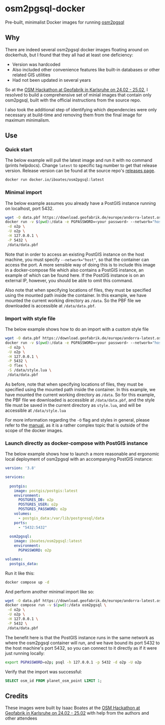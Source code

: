 # osm2pgsql-docker

Pre-built, minimalist Docker images for running [osm2pgsql](https://github.com/osm2pgsql-dev/osm2pgsql)

## Why

There are indeed several osm2pgsql docker images floating around on dockerhub, but I found that they all had at least
one deficiency:

- Version was hardcoded
- Also included other convenience features like built-in databases or other related GIS utilities
- Had not been updated in several years

So at the [OSM Hackathon at Geofabrik in Karlsruhe on 24.02 - 25.02](https://wiki.openstreetmap.org/wiki/Karlsruhe_Hack_Weekend_February_2024),
I resolved to build a comprehensive set of minial images that contain only osm2pgsql, built with the official
instructions from the source repo.

I also took the additional step of identifying which dependencies were only necessary at build-time and removing them
from the final image for maximum minimalism.

## Use

### Quick start

The below example will pull the latest image and run it with no command (prints helpdocs).
Change `latest` to specific tag number to get that release version. Release version can be
found at the source repo's [releases page](https://github.com/osm2pgsql-dev/osm2pgsql/releases).

```sh
docker run docker.io/iboates/osm2pgsql:latest
```

### Minimal import

The below example assumes you already have a PostGIS instance running on localhost, port 5432.

```sh
wget -O data.pbf https://download.geofabrik.de/europe/andorra-latest.osm.pbf
docker run -v $(pwd):/data -e PGPASSWORD=<your password> --network="host" osm2pgsql:latest \
 -d o2p \
 -U o2p \
 -H 127.0.0.1 \
 -P 5432 \
 /data/data.pbf
```

Note that in order to access an existing PostGIS instance on the host machine, you must specify `--network="host"`, so
that the container can access the port. A more sensible way of doing this is to include this image in a docker-compose
file which also contains a PostGIS instance, an example of which can be found here. If the PostGIS instance is on an
external IP, however, you should be able to omit this command.

Also note that when specifying locations of files, they must be specified using the mounted path inside the container.
In this example, we have mounted the current working directory as `/data`. So the PBF file we downloaded is accessible
at `/data/data.pbf`.

### Import with style file

The below example shows how to do an import with a custom style file

```sh
wget -O data.pbf https://download.geofabrik.de/europe/andorra-latest.osm.pbf
docker run -v $(pwd):/data -e PGPASSWORD=<your password> --network="host" osm2pgsql:latest \
 -d o2p \
 -U o2p \
 -H 127.0.0.1 \
 -P 5432 \
 -O flex \
 -S /data/style.lua \
 /data/data.pbf
```

As before, note that when specifying locations of files, they must be specified using the mounted path inside the
container. In this example, we have mounted the current working directory as `/data`. So for this example, the PBF file
we downloaded is accessible at `/data/data.pbf`, and the style file must be saved in the current directory as
`style.lua`, and will be accessible at `/data/style.lua`

For more information regarding the `-O` flag and styles in general, please refer to the [manual](https://osm2pgsql.org/doc/manual.html#output-options),
as it is a rather complex topic that is outside of the scope of the docker images.

### Launch directly as docker-compose with PostGIS instance

The below example shows how to launch a more reasonable and ergonomic local deployment of osm2pgsql with an accompanying
PostGIS instance:

```yaml
version: '3.8'

services:
  
  postgis:
    image: postgis/postgis:latest
    environment:
      POSTGRES_DB: o2p
      POSTGRES_USER: o2p
      POSTGRES_PASSWORD: o2p
    volumes:
      - postgis_data:/var/lib/postgresql/data
    ports:
      - "5432:5432"
        
  osm2pgsql:
    image: iboates/osm2pgsql:latest
    environment:
      PGPASSWORD: o2p

volumes:
  postgis_data:
```

Run it like this:

```sh
docker compose up -d
```

And perform another minimal import like so:

```sh
wget -O data.pbf https://download.geofabrik.de/europe/andorra-latest.osm.pbf
docker compose run -v $(pwd):/data osm2pgsql \
 -d o2p \
 -U o2p \
 -H 127.0.0.1 \
 -P 5432 \
 /data/data.pbf
```

The benefit here is that the PostGIS instance runs in the same network as where the osm2pgsql container will run, and
we have bound its port 5432 to the host machine's port 5432, so you can connect to it directly as if it were just
running locally:

```sh
export PGPASSWORD=o2p; psql -h 127.0.0.1 -p 5432 -d o2p -U o2p
```

Verify that the import was successful:

```sql
SELECT osm_id FROM planet_osm_point LIMIT 1;
```

## Credits

These images were built by Isaac Boates at the [OSM Hackathon at Geofabrik in Karlsruhe on 24.02 - 25.02](https://wiki.openstreetmap.org/wiki/Karlsruhe_Hack_Weekend_February_2024)
with help from the authors and other attendees
